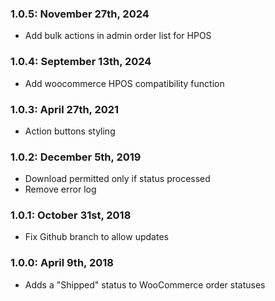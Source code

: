 ### 1.0.5: November 27th, 2024
* Add bulk actions in admin order list for HPOS

### 1.0.4: September 13th, 2024
* Add woocommerce HPOS compatibility function

### 1.0.3: April 27th, 2021
* Action buttons styling

### 1.0.2: December 5th, 2019
* Download permitted only if status processed
* Remove error log

### 1.0.1: October 31st, 2018
* Fix Github branch to allow updates

### 1.0.0: April 9th, 2018
* Adds a "Shipped" status to WooCommerce order statuses